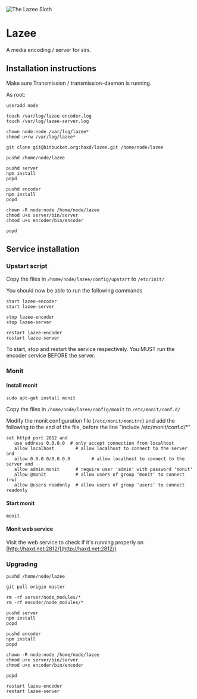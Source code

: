 ![The Lazee Sloth](http://i.imgur.com/DRmfc7t.png)

# Lazee

A media encoding / server for sirs.

## Installation instructions

Make sure Transmission / transmission-daemon is running.

As root:

    useradd node

    touch /var/log/lazee-encoder.log
    touch /var/log/lazee-server.log

    chown node:node /var/log/lazee*
    chmod u+rw /var/log/lazee*

    git clone git@bitbucket.org:haxd/lazee.git /home/node/lazee

    pushd /home/node/lazee

    pushd server
    npm install
    popd

    pushd encoder
    npm install
    popd

    chown -R node:node /home/node/lazee
    chmod u+x server/bin/server
    chmod u+x encoder/bin/encoder

    popd

## Service installation

### Upstart script

Copy the files in `/home/node/lazee/config/upstart` to `/etc/init/`

You should now be able to run the following commands

    start lazee-encoder
    start lazee-server

    stop lazee-encoder
    stop lazee-server

    restart lazee-encoder
    restart lazee-server

To start, stop and restart the service respectively. You MUST run the encoder service BEFORE the server.

### Monit

#### Install monit

    sudo apt-get install monit

Copy the files in `/home/node/lazee/config/monit` to `/etc/monit/conf.d/`

Modify the monit configuration file (`/etc/monit/monitrc`) and add the following to the end of the file,
before the line "include /etc/monit/conf.d/*"

    set httpd port 2812 and
       use address 0.0.0.0  # only accept connection from localhost
       allow localhost        # allow localhost to connect to the server and
       allow 0.0.0.0/0.0.0.0        # allow localhost to connect to the server and
       allow admin:monit      # require user 'admin' with password 'monit'
       allow @monit           # allow users of group 'monit' to connect (rw)
       allow @users readonly  # allow users of group 'users' to connect readonly

#### Start monit

    monit

#### Monit web service

Visit the web service to check if it's running properly on [http://haxd.net:2812/](http://haxd.net:2812/)

### Upgrading

    pushd /home/node/lazee

    git pull origin master

    rm -rf server/node_modules/*
    rm -rf encoder/node_modules/*

    pushd server
    npm install
    popd

    pushd encoder
    npm install
    popd

    chown -R node:node /home/node/lazee
    chmod u+x server/bin/server
    chmod u+x encoder/bin/encoder

    popd

    restart lazee-encoder
    restart lazee-server
